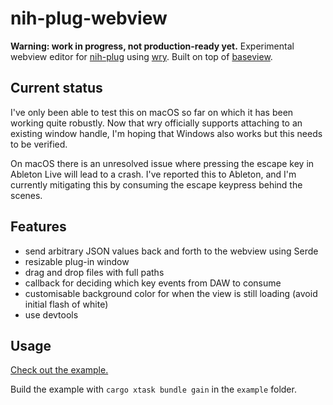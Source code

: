 # nih-plug-webview

**Warning: work in progress, not production-ready yet.**
Experimental webview editor for [nih-plug](https://github.com/robbert-vdh/nih-plug) using [wry](https://github.com/tauri-apps/wry).
Built on top of [baseview](https://github.com/RustAudio/baseview).

## Current status

I've only been able to test this on macOS so far on which it has been working quite robustly.
Now that wry officially supports attaching to an existing window handle, I'm hoping that Windows also works but this needs to be verified.

On macOS there is an unresolved issue where pressing the escape key in Ableton Live will lead to a crash.
I've reported this to Ableton, and I'm currently mitigating this by consuming the escape keypress behind the scenes.

## Features
- send arbitrary JSON values back and forth to the webview using Serde
- resizable plug-in window
- drag and drop files with full paths
- callback for deciding which key events from DAW to consume 
- customisable background color for when the view is still loading (avoid initial flash of white)
- use devtools

## Usage

[Check out the example.](https://github.com/maxjvh/nih-plug-webview/blob/main/example/src/)

Build the example with `cargo xtask bundle gain` in the `example` folder.

